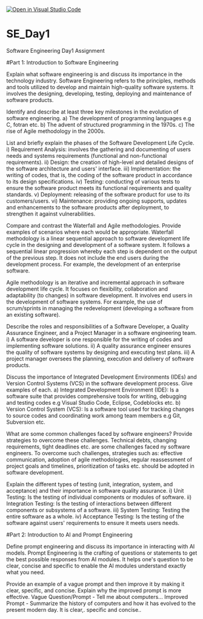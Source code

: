 [![Open in Visual Studio Code](https://classroom.github.com/assets/open-in-vscode-2e0aaae1b6195c2367325f4f02e2d04e9abb55f0b24a779b69b11b9e10269abc.svg)](https://classroom.github.com/online_ide?assignment_repo_id=15559541&assignment_repo_type=AssignmentRepo)
# SE_Day1
Software Engineering Day1 Assignment

#Part 1: Introduction to Software Engineering

Explain what software engineering is and discuss its importance in the technology industry.
   Software Engineering refers to the principles, methods and tools utilized to develop and maintain high-quality software systems. It involves the designing, developing, testing, deploying and maintenance of software products.

Identify and describe at least three key milestones in the evolution of software engineering.
   a) The development of programming languages e.g C, fotran etc. 
   b) The advent of structured programming in the 1970s.
   c) The rise of Agile methodology in the 2000s.

List and briefly explain the phases of the Software Development Life Cycle.
i) Requirement Analysis: involves the gathering and documenting of users needs and systems requirements (functional and non-functional requirements). 
ii) Design: the creation of high-level and detailed designs of the software architecture and users' interface.
iii) Implementation: the writing of codes, that is, the coding of the software product in accordance to its design specifications.
iv) Testing: conducting of various tests to ensure the software product meets its functional requirements and quality standards.
v) Deployment: releasing of the software product for use to its customers/users.
vi) Maintenance: providing ongoing supports, updates and enhancements to the software products after deployment, to strengthen it against vulnerabilities.

Compare and contrast the Waterfall and Agile methodologies. Provide examples of scenarios where each would be appropriate.
   Waterfall methodology is a linear sequential approach to software development life cycle in the designing and development of a software system. It follows a sequential linear progression whereby each step is dependent on the output of the previous step. It does not include the end users during the development process. For example, the development of an enterprise software.

   Agile methodology is an iterative and incremental approach in software development life cycle. It focuses on flexibility, collaboration and adaptability (to changes) in software development. It involves end users in the development of software systems. For example, the use of scrum/sprints in managing the redevelopment (developing a software from an existing software).

Describe the roles and responsibilities of a Software Developer, a Quality Assurance Engineer, and a Project Manager in a software engineering team.
   i) A software developer is one responsible for the writing of codes and implementing software solutions.
   ii) A quality assurance engineer ensures the quality of software systems by designing and executing test plans.
   iii) A project manager oversees the planning, execution and delivery of software products.

Discuss the importance of Integrated Development Environments (IDEs) and Version Control Systems (VCS) in the software development process. Give examples of each.
   a) Integrated Development Environment (IDE): Is a software suite that provides comprehensive tools for writing, debugging and testing codes e.g Visual Studio Code, Eclipse, Codeblocks etc.
   b) Version Control System (VCS): Is a software tool used for tracking changes to source codes and coordinating work among team members e.g Git, Subversion etc.

What are some common challenges faced by software engineers? Provide strategies to overcome these challenges.
   Technical debts, changing requirements, tight deadlines etc. are some challenges faced ny software engineers. 
   To overcome such challenges, strategies such as: effective communication, adoption of agile methodologies, regular reassessment of project goals and timelines, prioritization of tasks etc. should be adopted in software development.

Explain the different types of testing (unit, integration, system, and acceptance) and their importance in software quality assurance.
   i) Unit Testing: Is the testing of individual components or modules of software.
   ii) Integration Testing: Is the testing of interactions between different components or subsystems of a software.
   iii) System Testing: Testing the entire software as a whole.
   iv) Acceptance Testing: Is the testing of the software against users' requirements to ensure it meets users needs.

#Part 2: Introduction to AI and Prompt Engineering


Define prompt engineering and discuss its importance in interacting with AI models.
   Prompt Engineering is the crafting of questions or statements to get the best possible responses from AI modules. It helps one's question to be clear, concise and specific to enable the AI modules understand exactly what you need.

Provide an example of a vague prompt and then improve it by making it clear, specific, and concise. Explain why the improved prompt is more effective.
   Vague Question/Prompt - Tell me about computers...
   Improved Prompt - Summarize the history of computers and how it has evolved to the present modern day. It is clear,. specific and concise..
   
